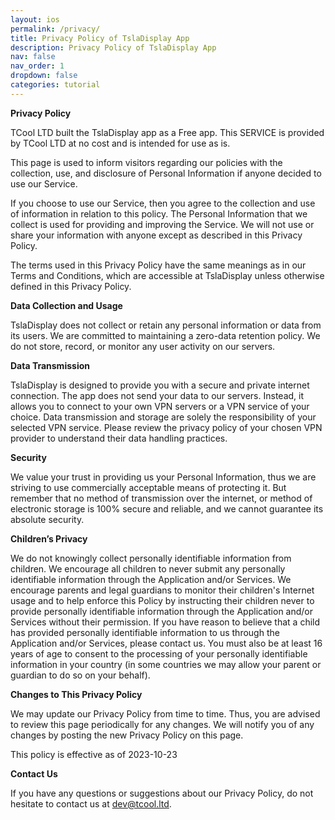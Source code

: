 ```yaml
---
layout: ios
permalink: /privacy/
title: Privacy Policy of TslaDisplay App
description: Privacy Policy of TslaDisplay App
nav: false
nav_order: 1
dropdown: false
categories: tutorial
---
```

<!-- _pages/privacy.md -->

**Privacy Policy**

TCool LTD built the TslaDisplay app as a Free app. This SERVICE is provided by TCool LTD at no cost and is intended for use as is.

This page is used to inform visitors regarding our policies with the collection, use, and disclosure of Personal Information if anyone decided to use our Service.

If you choose to use our Service, then you agree to the collection and use of information in relation to this policy. The Personal Information that we collect is used for providing and improving the Service. We will not use or share your information with anyone except as described in this Privacy Policy.

The terms used in this Privacy Policy have the same meanings as in our Terms and Conditions, which are accessible at TslaDisplay unless otherwise defined in this Privacy Policy.

**Data Collection and Usage**

TslaDisplay does not collect or retain any personal information or data from its users. We are committed to maintaining a zero-data retention policy. We do not store, record, or monitor any user activity on our servers.

**Data Transmission**

TslaDisplay is designed to provide you with a secure and private internet connection. The app does not send your data to our servers. Instead, it allows you to connect to your own VPN servers or a VPN service of your choice. Data transmission and storage are solely the responsibility of your selected VPN service. Please review the privacy policy of your chosen VPN provider to understand their data handling practices.

**Security**

We value your trust in providing us your Personal Information, thus we are striving to use commercially acceptable means of protecting it. But remember that no method of transmission over the internet, or method of electronic storage is 100% secure and reliable, and we cannot guarantee its absolute security.

**Children’s Privacy**

We do not knowingly collect personally identifiable information from children. We encourage all children to never submit any personally identifiable information through the Application and/or Services. We encourage parents and legal guardians to monitor their children's Internet usage and to help enforce this Policy by instructing their children never to provide personally identifiable information through the Application and/or Services without their permission. If you have reason to believe that a child has provided personally identifiable information to us through the Application and/or Services, please contact us. You must also be at least 16 years of age to consent to the processing of your personally identifiable information in your country (in some countries we may allow your parent or guardian to do so on your behalf).

**Changes to This Privacy Policy**

We may update our Privacy Policy from time to time. Thus, you are advised to review this page periodically for any changes. We will notify you of any changes by posting the new Privacy Policy on this page.

This policy is effective as of 2023-10-23

**Contact Us**

If you have any questions or suggestions about our Privacy Policy, do not hesitate to contact us at dev@tcool.ltd.
